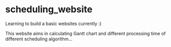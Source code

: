 # scheduling_website
Learning to build a basic websites currently :)

This website aims in calculating Gantt chart and different processing time of different scheduling algorithm...
